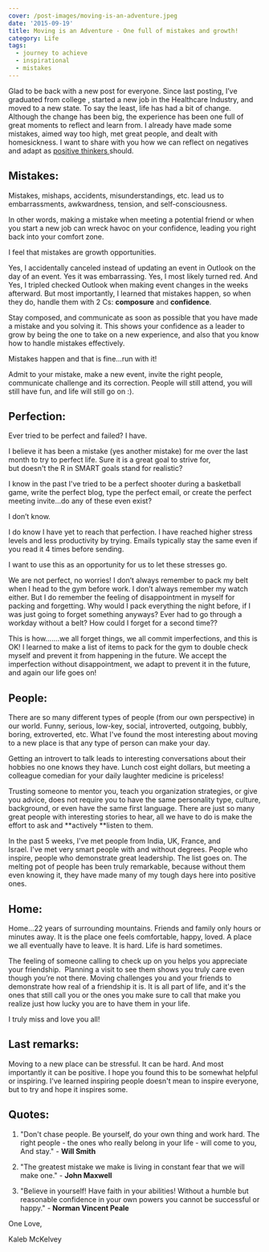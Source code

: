 ```yaml
---
cover: /post-images/moving-is-an-adventure.jpeg
date: '2015-09-19'
title: Moving is an Adventure - One full of mistakes and growth!
category: Life
tags:
  - journey to achieve
  - inspirational
  - mistakes
---
```

Glad to be back with a new post for everyone. Since last posting, I’ve graduated from college , started a new job in the Healthcare Industry, and moved to a new state. To say the least, life has had a bit of change. Although the change has been big, the experience has been one full of great moments to reflect and learn from. I already have made some mistakes, aimed way too high, met great people, and dealt with homesickness. I want to share with you how we can reflect on negatives and adapt as [positive thinkers ]( https://www.kalebmckelvey.com/positive-thinking-is-thinking-positively-start-today) should.

## Mistakes:

Mistakes, mishaps, accidents, misunderstandings, etc. lead us to embarrassments, awkwardness, tension, and self-consciousness.

In other words, making a mistake when meeting a potential friend or when you start a new job can wreck havoc on your confidence, leading you right back into your comfort zone.

I feel that mistakes are growth opportunities.

Yes, I accidentally canceled instead of updating an event in Outlook on the day of an event. Yes it was embarrassing. Yes, I most likely turned red. And Yes, I tripled checked Outlook when making event changes in the weeks afterward. But most importantly, I learned that mistakes happen, so when they do, handle them with 2 Cs: __composure__ and __confidence__.

Stay composed, and communicate as soon as possible that you have made a mistake and you solving it. This shows your confidence as a leader to grow by being the one to take on a new experience, and also that you know how to handle mistakes effectively.

Mistakes happen and that is fine…run with it!

Admit to your mistake, make a new event, invite the right people, communicate challenge and its correction. People will still attend, you will still have fun, and life will still go on :).

## Perfection: ##
Ever tried to be perfect and failed? I have.

I believe it has been a mistake (yes another mistake) for me over the last month to try to perfect life. Sure it is a great goal to strive for, but doesn't the R in SMART goals stand for realistic?

I know in the past I've tried to be a perfect shooter during a basketball game, write the perfect blog, type the perfect email, or create the perfect meeting invite…do any of these even exist?

I don’t know.

I do know I have yet to reach that perfection. I have reached higher stress levels and less productivity by trying. Emails typically stay the same even if you read it 4 times before sending. 

I want to use this as an opportunity for us to let these stresses go.

We are not perfect, no worries! I don’t always remember to pack my belt when I head to the gym before work. I don’t always remember my watch either. But I do remember the feeling of disappointment in myself for packing and forgetting. Why would I pack everything the night before, if I was just going to forget something anyways? Ever had to go through a workday without a belt? How could I forget for a second time??

This is how…....we all forget things, we all commit imperfections, and this is OK! I learned to make a list of items to pack for the gym to double check myself and prevent it from happening in the future. We accept the imperfection without disappointment, we adapt to prevent it in the future, and again our life goes on!

## People:

There are so many different types of people (from our own perspective) in our world. Funny, serious, low-key, social, introverted, outgoing, bubbly, boring, extroverted, etc. What I've found the most interesting about moving to a new place is that any type of person can make your day.

Getting an introvert to talk leads to interesting conversations about their hobbies no one knows they have. Lunch cost eight dollars, but meeting a colleague comedian for your daily laughter medicine is priceless!

Trusting someone to mentor you, teach you organization strategies, or give you advice, does not require you to have the same personality type, culture, background, or even have the same first language. There are just so many great people with interesting stories to hear, all we have to do is make the effort to ask and **actively **listen to them.

In the past 5 weeks, I've met people from India, UK, France, and Israel. I've met very smart people with and without degrees. People who inspire, people who demonstrate great leadership. The list goes on. The melting pot of people has been truly remarkable, because without them even knowing it, they have made many of my tough days here into positive ones.

## Home:

Home...22 years of surrounding mountains. Friends and family only hours or minutes away. It is the place one feels comfortable, happy, loved. A place we all eventually have to leave. It is hard. Life is hard sometimes.

The feeling of someone calling to check up on you helps you appreciate your friendship.  Planning a visit to see them shows you truly care even though you’re not there. Moving challenges you and your friends to demonstrate how real of a friendship it is. It is all part of life, and it's the ones that still call you or the ones you make sure to call that make you realize just how lucky you are to have them in your life.

I truly miss and love you all!

## Last remarks:
Moving to a new place can be stressful. It can be hard. And most importantly it can be positive. I hope you found this to be somewhat helpful or inspiring. I've learned inspiring people doesn't mean to inspire everyone, but to try and hope it inspires some.

## Quotes:
1. "Don't chase people. Be yourself, do your own thing and work hard. The right people - the ones who really belong in your life - will come to you, And stay." - **Will Smith**

2. "The greatest mistake we make is living in constant fear that we will make one." - **John Maxwell**

3. "Believe in yourself! Have faith in your abilities! Without a humble but reasonable confidence in your own powers you cannot be successful or happy." - **Norman Vincent Peale**

One Love,

Kaleb McKelvey
